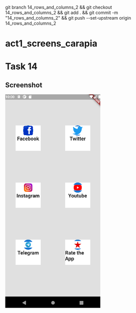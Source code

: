 git branch 14_rows_and_columns_2 && git checkout 14_rows_and_columns_2 && git add . && git commit -m "14_rows_and_columns_2" && git push --set-upstream origin 14_rows_and_columns_2

# act1_screens_carapia

# Task 14

## Screenshot

![14_exercise14](screenshots/exercise14.png)

